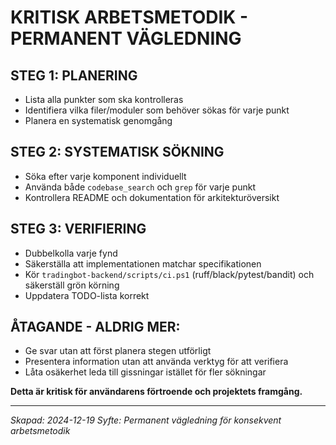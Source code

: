 # KRITISK ARBETSMETODIK - PERMANENT VÄGLEDNING

## STEG 1: PLANERING

- Lista alla punkter som ska kontrolleras
- Identifiera vilka filer/moduler som behöver sökas för varje punkt
- Planera en systematisk genomgång

## STEG 2: SYSTEMATISK SÖKNING

- Söka efter varje komponent individuellt
- Använda både `codebase_search` och `grep` för varje punkt
- Kontrollera README och dokumentation för arkitekturöversikt

## STEG 3: VERIFIERING

- Dubbelkolla varje fynd
- Säkerställa att implementationen matchar specifikationen
- Kör `tradingbot-backend/scripts/ci.ps1` (ruff/black/pytest/bandit) och säkerställ grön körning
- Uppdatera TODO-lista korrekt

## ÅTAGANDE - ALDRIG MER:

- Ge svar utan att först planera stegen utförligt
- Presentera information utan att använda verktyg för att verifiera
- Låta osäkerhet leda till gissningar istället för fler sökningar

**Detta är kritisk för användarens förtroende och projektets framgång.**

---

_Skapad: 2024-12-19_
_Syfte: Permanent vägledning för konsekvent arbetsmetodik_
